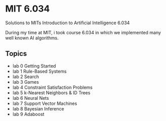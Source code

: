# MIT 6.034
Solutions to MITs Introduction to Artificial Intelligence 6.034

During my time at MIT, i took course 6.034 in which we implemented many well known AI algorithms.

## Topics
* lab 0	Getting Started
* lab 1	Rule-Based Systems
* lab 2	Search
* lab 3	Games
* lab 4	Constraint Satisfaction Problems
* lab 5	k-Nearest Neighbors & ID Trees
* lab 6	Neural Nets
* lab 7	Support Vector Machines
* lab 8	Bayesian Inference
* lab 9	Adaboost
